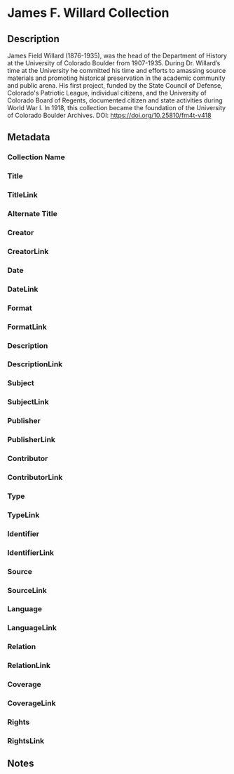# James F. Willard Collection
## Description
James Field Willard (1876-1935), was the head of the Department of History at the University of Colorado Boulder from 1907-1935. During Dr. Willard’s time at the University he committed his time and efforts to amassing source materials and promoting historical preservation in the academic community and public arena. His first project, funded by the State Council of Defense, Colorado's Patriotic League, individual citizens, and the University of Colorado Board of Regents, documented citizen and state activities during World War I. In 1918, this collection became the foundation of the University of Colorado Boulder Archives. DOI: https://doi.org/10.25810/fm4t-v418

## Metadata

### Collection Name
### Title	
### TitleLink	
### Alternate Title
### Creator
### CreatorLink
### Date
### DateLink
### Format
### FormatLink
### Description
### DescriptionLink
### Subject
### SubjectLink
### Publisher
### PublisherLink
### Contributor
### ContributorLink
### Type
### TypeLink
### Identifier
### IdentifierLink
### Source
### SourceLink
### Language
### LanguageLink
### Relation
### RelationLink
### Coverage
### CoverageLink
### Rights
### RightsLink

## Notes
